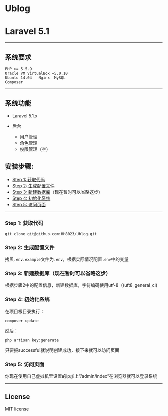 # Ublog
# Laravel 5.1  

--------------------------------------------------------------------------------

## 系统要求

```
PHP >= 5.5.9
Oracle VM VirtualBox =5.0.10
Ubuntu 14.04   Nginx  MySQL 
Composer 
```
--------------------------------------------------------------------------------
## 系统功能

- Laravel 5.1.x
- 后台

  - 用户管理
  - 角色管理
  - 权限管理（空）


## 安装步骤:

- [Step 1: 获取代码](#step-1-获取代码)
- [Step 2: 生成配置文件](#step-2-生成配置文件)
- [Step 3: 新建数据库](#step-3-新建数据库)（现在暂时可以省略这步）
- [Step 4: 初始化系统](#step-4-初始化系统)
- [Step 5: 访问页面](#step-5-访问页面)


--------------------------------------------------------------------------------

### Step 1: 获取代码

```
git clone git@github.com:HH8023/Ublog.git
```

### Step 2: 生成配置文件

拷贝`.env.example`文件为`.env`，根据实际情况配置`.env`中的变量

### Step 3: 新建数据库（现在暂时可以省略这步）

根据步骤2中的配置信息，新建数据库，字符编码使用utf-8（(uft8_general_ci)

### Step 4: 初始化系统

在项目根目录执行：

```
composer update
```

然后：

```
php artisan key:generate
```
只要报successful就说明创建成功，接下来就可以访问页面
### Step 5: 访问页面
你现在使用自己虚拟机里设置的ip加上“/admin/index”在浏览器就可以登录系统

--------------------------------------------------------------------------------

## License

MIT license
